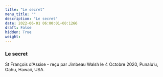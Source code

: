 ```yaml
---
title: "Le secret"
menu_title: ""
description: "Le secret"
date: 2022-06-01 06:00:01+00:1266
draft: False
hidden: True
weight:
---
```

### Le secret

St François d'Assise - reçu par Jimbeau Walsh le 4 Octobre 2020, Punalu’u, Oahu, Hawaii, USA.



